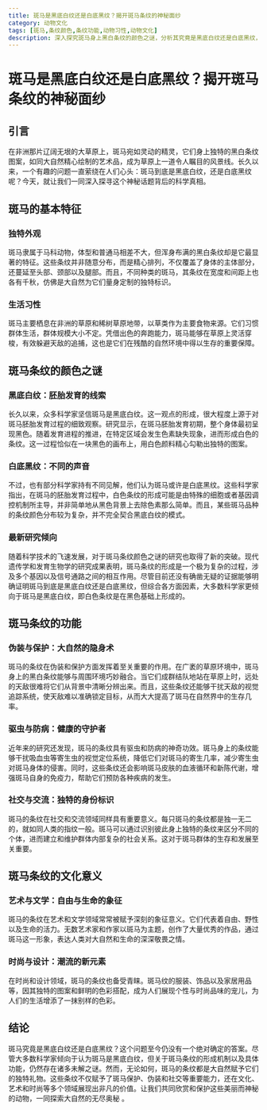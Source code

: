 ```yaml
---
title: 斑马是黑底白纹还是白底黑纹？揭开斑马条纹的神秘面纱
category: 动物文化
tags: [斑马,条纹颜色,条纹功能,动物习性,动物文化]
description: 深入探究斑马身上黑白条纹的颜色之谜，分析其究竟是黑底白纹还是白底黑纹，并详细介绍斑马条纹在伪装保护、驱虫防病、社交交流等方面的功能，同时讲述其在艺术文化领域的意义。
---
```


# 斑马是黑底白纹还是白底黑纹？揭开斑马条纹的神秘面纱

## 引言
在非洲那片辽阔无垠的大草原上，斑马宛如灵动的精灵，它们身上独特的黑白条纹图案，如同大自然精心绘制的艺术品，成为草原上一道令人瞩目的风景线。长久以来，一个有趣的问题一直萦绕在人们心头：斑马到底是黑底白纹，还是白底黑纹呢？今天，就让我们一同深入探寻这个神秘话题背后的科学真相。

## 斑马的基本特征
### 独特外观
斑马隶属于马科动物，体型和普通马相差不大，但浑身布满的黑白条纹却是它最显著的特征。这些条纹并非随意分布，而是精心排列，不仅覆盖了身体的主体部分，还蔓延至头部、颈部以及腿部。而且，不同种类的斑马，其条纹在宽度和间距上也各有千秋，仿佛是大自然为它们量身定制的独特标识。

### 生活习性
斑马主要栖息在非洲的草原和稀树草原地带，以草类作为主要食物来源。它们习惯群体生活，群体规模大小不定。凭借出色的奔跑能力，斑马能够在草原上灵活穿梭，有效躲避天敌的追捕，这也是它们在残酷的自然环境中得以生存的重要保障。

## 斑马条纹的颜色之谜
### 黑底白纹：胚胎发育的线索
长久以来，众多科学家坚信斑马是黑底白纹。这一观点的形成，很大程度上源于对斑马胚胎发育过程的细致观察。研究显示，在斑马胚胎发育初期，整个身体最初呈现黑色。随着发育进程的推进，在特定区域会发生色素缺失现象，进而形成白色的条纹。这一过程恰似在一块黑色的画布上，用白色颜料精心勾勒出独特的图案。

### 白底黑纹：不同的声音
不过，也有部分科学家持有不同见解，他们认为斑马或许是白底黑纹。这些科学家指出，在斑马的胚胎发育过程中，白色条纹的形成可能是由特殊的细胞或者基因调控机制所主导，并非简单地从黑色背景上去除色素那么简单。而且，某些斑马品种的条纹颜色分布较为复杂，并不完全契合黑底白纹的模式。

### 最新研究倾向
随着科学技术的飞速发展，对于斑马条纹颜色之谜的研究也取得了新的突破。现代遗传学和发育生物学的研究成果表明，斑马条纹的形成是一个极为复杂的过程，涉及多个基因以及信号通路之间的相互作用。尽管目前还没有确凿无疑的证据能够明确证明斑马到底是黑底白纹还是白底黑纹，但综合各方面因素，大多数科学家更倾向于斑马是黑底白纹，即白色条纹是在黑色基础上形成的。

## 斑马条纹的功能
### 伪装与保护：大自然的隐身术
斑马的条纹在伪装和保护方面发挥着至关重要的作用。在广袤的草原环境中，斑马身上的黑白条纹能够与周围环境巧妙融合。当它们成群结队地站在草原上时，远处的天敌很难将它们从背景中清晰分辨出来。而且，这些条纹还能够干扰天敌的视觉追踪系统，使天敌难以准确锁定目标，从而大大提高了斑马在自然界中的生存几率。

### 驱虫与防病：健康的守护者
近年来的研究还发现，斑马的条纹具有驱虫和防病的神奇功效。斑马身上的条纹能够干扰吸血虫等寄生虫的视觉定位系统，降低它们对斑马的寄生几率，减少寄生虫对斑马身体的侵害。同时，这些条纹还会影响斑马皮肤的血液循环和新陈代谢，增强斑马自身的免疫力，帮助它们预防各种疾病的发生。

### 社交与交流：独特的身份标识
斑马的条纹在社交和交流领域同样具有重要意义。每只斑马的条纹都是独一无二的，就如同人类的指纹一般。斑马可以通过识别彼此身上独特的条纹来区分不同的个体，进而建立和维护群体内部复杂的社会关系。这对于斑马群体的生存和发展至关重要。

## 斑马条纹的文化意义
### 艺术与文学：自由与生命的象征
斑马的条纹在艺术和文学领域常常被赋予深刻的象征意义。它们代表着自由、野性以及生命的活力。无数艺术家和作家以斑马为主题，创作了大量优秀的作品，通过斑马这一形象，表达人类对大自然和生命的深深敬畏之情。

### 时尚与设计：潮流的新元素
在时尚和设计领域，斑马的条纹也备受青睐。斑马纹的服装、饰品以及家居用品等，因其独特的图案和鲜明的色彩搭配，成为人们展现个性与时尚品味的宠儿，为人们的生活增添了一抹别样的色彩。

## 结论
斑马究竟是黑底白纹还是白底黑纹？这个问题至今仍没有一个绝对确定的答案。尽管大多数科学家倾向于认为斑马是黑底白纹，但关于斑马条纹的形成机制以及具体功能，仍然存在诸多未解之谜。然而，无论如何，斑马的条纹都是大自然赋予它们的独特礼物。这些条纹不仅赋予了斑马保护、伪装和社交等重要能力，还在文化、艺术和时尚等多个领域展现出非凡的价值。让我们共同欣赏和保护这些美丽而神秘的动物，一同探索大自然的无尽奥秘 。